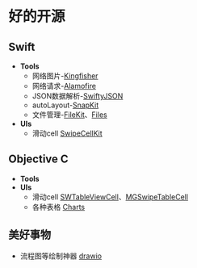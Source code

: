 # 好的开源

## Swift

* **Tools**
  * 网络图片-[Kingfisher](https://github.com/onevcat/Kingfisher)
  * 网络请求-[Alamofire](https://github.com/Alamofire/Alamofire)
  * JSON数据解析-[SwiftyJSON](https://github.com/SwiftyJSON/SwiftyJSON)
  * autoLayout-[SnapKit](https://github.com/SnapKit/SnapKit)
  * 文件管理-[FileKit](https://github.com/nvzqz/FileKit)、[Files](https://github.com/JohnSundell/Files)
* **UIs**
  * 滑动cell [SwipeCellKit](https://github.com/SwipeCellKit/SwipeCellKit)

## Objective C

* **Tools**
* **UIs**
  * 滑动cell [SWTableViewCell](https://github.com/CEWendel/SWTableViewCell)、[MGSwipeTableCell](https://github.com/MortimerGoro/MGSwipeTableCell)
  * 各种表格 [Charts](https://github.com/danielgindi/Charts)

## 美好事物

* 流程图等绘制神器 [drawio](https://github.com/jgraph/drawio)

